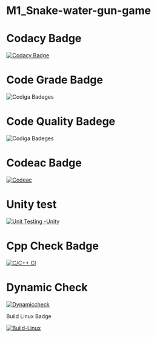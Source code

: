 # M1_Snake-water-gun-game

# Codacy Badge

[![Codacy Badge](https://app.codacy.com/project/badge/Grade/25f9812d092f46239d2e5c2b2deddb6c)](https://www.codacy.com/gh/Chinmay1206/M1_Snake-Water-Gun-game-/dashboard?utm_source=github.com&amp;utm_medium=referral&amp;utm_content=Chinmay1206/M1_Snake-Water-Gun-game-&amp;utm_campaign=Badge_Grade)

# Code Grade Badge

![Codiga Badeges](https://api.codiga.io/project/31202/status/svg)

# Code Quality Badege

![Codiga Badeges](https://api.codiga.io/project/31202/score/svg)

# Codeac Badge

[![Codeac](https://static.codeac.io/badges/2-456197128.svg "Codeac")](https://app.codeac.io/github/Chinmay1206/M1_Snake-Water-Gun-game)

# Unity test

[![Unit Testing -Unity](https://github.com/Chinmay1206/M1_Snake-Water-Gun-game/actions/workflows/unity.yml/badge.svg)](https://github.com/Chinmay1206/M1_Snake-Water-Gun-game/actions/workflows/unity.yml)

# Cpp Check Badge

[![C/C++ CI](https://github.com/Chinmay1206/M1_Snake-Water-Gun-game/actions/workflows/c-cpp.yml/badge.svg)](https://github.com/Chinmay1206/M1_Snake-Water-Gun-game/actions/workflows/c-cpp.yml)

# Dynamic Check

[![Dynamiccheck](https://github.com/Chinmay1206/M1_Snake-Water-Gun-game/actions/workflows/Dynamic-check.yml/badge.svg)](https://github.com/Chinmay1206/M1_Snake-Water-Gun-game/actions/workflows/Dynamic-check.yml)

Build Linux Badge

[![Build-Linux](https://github.com/Chinmay1206/M1_Snake-Water-Gun-game/actions/workflows/Build-Linux.yml/badge.svg)](https://github.com/Chinmay1206/M1_Snake-Water-Gun-game/actions/workflows/Build-Linux.yml)
